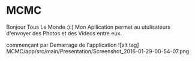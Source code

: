 # MCMC
Bonjour Tous Le Monde :):)
Mon Apllication permet au utulisateurs d'envoyer des Photos et des Videos entre eux.

commençant par Demarrage de l'application 
![alt tag] MCMC/app/src/main/Presentation/Screenshot_2016-01-29-00-54-07.png 
